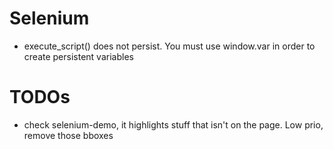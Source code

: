 # Selenium

- execute_script() does not persist. You must use window.var in order to create persistent variables

# TODOs

- check selenium-demo, it highlights stuff that isn't on the page. Low prio, remove those bboxes